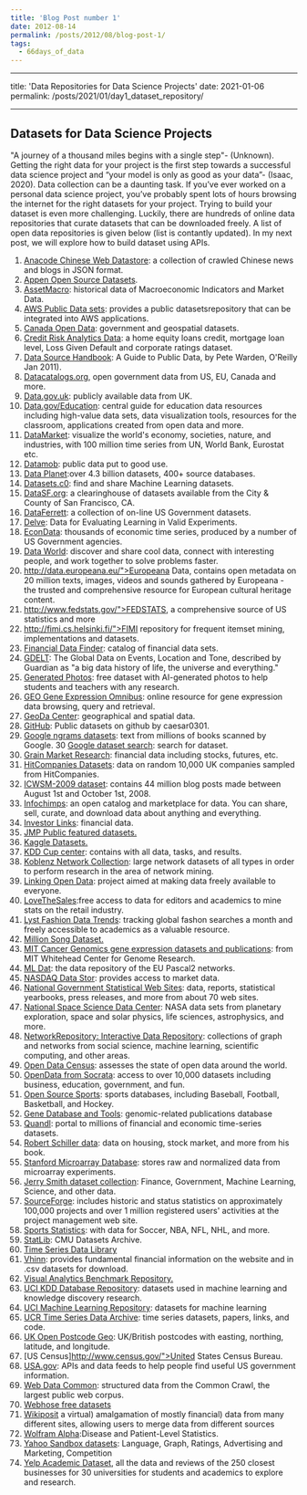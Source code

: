 ```yaml
---
title: 'Blog Post number 1'
date: 2012-08-14
permalink: /posts/2012/08/blog-post-1/
tags:
  - 66days_of_data
---
```

---
title: 'Data Repositories for Data Science Projects'
date: 2021-01-06
permalink: /posts/2021/01/day1_dataset_repository/

---
## Datasets for Data Science Projects

"A journey of a thousand miles begins with a single step"- (Unknown). Getting the right data for your project is the first step towards a successful data science project and “your model is only as good as your data”- (Isaac, 2020). Data collection can be a daunting task. If you’ve ever worked on a personal data science project, you’ve probably spent lots of hours browsing the internet for the right datasets for your project. Trying to build your dataset is even more challenging. Luckily, there are hundreds of online data repositories that curate datasets that can be downloaded freely. A list of open data repositories is given below (list is contantly updated). In my next post, we will explore how to build dataset using APIs.

1. [Anacode Chinese Web Datastore](http://anacode.de/): a collection of crawled Chinese news and blogs in JSON format. 
2. [Appen Open Source Datasets](https://appen.com/resources/datasets/). 
3. [AssetMacro](http://www.assetmacro.com/market-data): historical data of Macroeconomic Indicators and Market Data. 
4. [AWS Public Data sets](http://aws.amazon.com/publicdatasets/): provides a public datasetsrepository that can be integrated into AWS applications. 
5. [Canada Open Data](http://www.data.gc.ca/): government and geospatial datasets. 
6. [Credit Risk Analytics Data](http://www.creditriskanalytics.net/): a home equity loans credit, mortgage loan level, Loss Given Default and corporate ratings dataset. 
7. [Data Source Handbook](http://shop.oreilly.com/product/0636920018254.do): A Guide to Public Data, by Pete Warden, O'Reilly Jan 2011). 
8. [Datacatalogs.org](http://datacatalogs.org/), open government data from US, EU, Canada and more. 
9. [Data.gov.uk](http://data.gov.uk): publicly available data from UK.
10. [Data.gov/Education](http://www.data.gov/education): central guide for education data resources including high-value data sets, data visualization tools, resources for the classroom, applications created from open data and more. 
11. [DataMarket](http://datamarket.com/): visualize the world's economy, societies, nature, and industries, with 100 million time series from UN, World Bank, Eurostat etc. 
12. [Datamob](http://datamob.org/): public data put to good use. 
13. [Data Planet](http://www.data-planet.com/):over 4.3 billion datasets, 400+ source databases. 
14. [Datasets.c0](http://www.datasets.co/): find and share Machine Learning datasets. 
15. [DataSF.org](http://datasf.org/): a clearinghouse of datasets available from the City &amp; County of San Francisco, CA. 
16. [DataFerrett](http://dataferrett.census.gov): a collection of on-line US Government datasets. 
17. [Delve](http://www.cs.toronto.edu/~delve): Data for Evaluating Learning in Valid Experiments.
18. [EconData](http://inforumweb.umd.edu/econdata/econdata.html): thousands of economic time series, produced by a number of US Government agencies. 
19. [Data World](https://data.world/): discover and share cool data, connect with interesting people, and work together to solve problems faster. 
20. http://data.europeana.eu/">Europeana Data</a>, contains open metadata on 20 million texts, images, videos and sounds gathered by Europeana - the trusted and comprehensive resource for European cultural heritage content. 
21. http://www.fedstats.gov/">FEDSTATS</a>, a comprehensive source of US statistics and more 
22. http://fimi.cs.helsinki.fi/">FIMI repository for frequent itemset mining</a>, implementations and datasets. 
23. [Financial Data Finder](http://fisher.osu.edu/fin/fdf/osudata.htm): catalog of financial data sets. 
24. [GDELT](http://www.guardian.co.uk/news/datablog/2013/apr/12/gdelt-global-database-events-location): The Global Data on Events, Location and Tone, described by Guardian as "a big data history of life, the universe and everything." 
25. [Generated Photos](https://generated.photos/datasets): free dataset with AI-generated photos to help students and teachers with any research. 
26. [GEO Gene Expression Omnibus](http://www.ncbi.nlm.nih.gov/geo/): online resource for gene expression data browsing, query and retrieval. 
27. [GeoDa Center](http://geodacenter.asu.edu/datalist/): geographical and spatial data. 
28. [GitHub](https://github.com/caesar0301/awesome-public-datasets): Public datasets on github by caesar0301.
29. [Google ngrams datasets](http://ngrams.googlelabs.com/datasets): text from millions of books scanned by Google. 
30  [Google dataset search](https://datasetsearch.research.google.com/): search for dataset.
31. [Grain Market Research](http://www.grainmarketresearch.com): financial data including stocks, futures, etc. 
32. [HitCompanies Datasets](http://endb-consolidated.aihit.com/datasets.htm): data on random 10,000 UK companies sampled from HitCompanies. 
33. [ICWSM-2009 dataset](http://www.icwsm.org/2009/data/): contains 44 million blog posts made between August 1st and October 1st, 2008. 
34. [Infochimps](http://infochimps.org/): an open catalog and marketplace for data. You can share, sell, curate, and download data about anything and everything. 
35. [Investor Links](http://www.investorlinks.com): financial data. 
36. [JMP Public featured datasets.](https://public.jmp.com/featured?utm_source=kdnuggets&utm_medium=advertisement&utm_campaign=datasetlisting) 
37. [Kaggle Datasets.](https://www.kaggle.com/datasets) 
38. [KDD Cup center](http://www.sigkdd.org/kddcup/index.php): contains with all data, tasks, and results. 
39. [Koblenz Network Collection](http://konect.uni-koblenz.de/): large network datasets of all types in order to perform research in the area of network mining. 
40. [Linking Open Data](http://www.w3.org/wiki/SweoIG/TaskForces/CommunityProjects/LinkingOpenData): project aimed at making data freely available to everyone. 
41. [LoveTheSales](https://www.lovethesales.com/press/data-request):free access to data for editors and academics to mine stats on the retail industry. 
42. [Lyst Fashion Data Trends](https://www.lyst.com/news/lyst-data-request/): tracking global fashon searches a month and freely accessible to academics as a valuable resource. 
44. [Million Song Dataset.](http://labrosa.ee.columbia.edu/millionsong/) 
45. [MIT Cancer Genomics gene expression datasets and publications](http://www-genome.wi.mit.edu/cgi-bin/cancer/datasets.cgi): from MIT Whitehead Center for Genome Research. 
46. [ML Dat](http://mldata.org): the data repository of the EU Pascal2 networks. 
47. [NASDAQ Data Stor](https://data.nasdaq.com/): provides access to market data. 
48. [National Government Statistical Web Sites](http://www.archive-it.org/): data, reports, statistical yearbooks, press releases, and more from about 70 web sites.
49. [National Space Science Data Center](http://nssdc.gsfc.nasa.gov): NASA data sets from planetary exploration, space and solar physics, life sciences, astrophysics, and more. 
50. [NetworkRepository: Interactive Data Repository](http://www.networkrepository.com/): collections of graph and networks from social science, machine learning, scientific computing, and other areas. 
52. [Open Data Census](http://census.okfn.org/): assesses the state of open data around the world. 
53. [OpenData from Socrata](http://opendata.socrata.com/): access to over 10,000 datasets including business, education, government, and fun. 
54. [Open Source Sports](http://www.opensourcesports.com/): sports databases, including Baseball, Football, Basketball, and Hockey. 
56. [Gene Database and Tools](http://www.pubgene.org/): genomic-related publications database 
57. [Quandl](http://www.quandl.com/): portal to millions of financial and economic time-series datasets. 
58. [Robert Schiller data](http://www.econ.yale.edu/~shiller/data.htm): data on housing, stock market, and more from his book. 
59. [Stanford Microarray Database](http://genome-www5.stanford.edu/MicroArray/SMD/): stores raw and normalized data from microarray experiments. 
60. [Jerry Smith dataset collection](http://datascientistinsights.com/2013/02/02/data-monetization-road-paved-on-top-of-data-sets/): Finance, Government, Machine Learning, Science, and other data. 
61. [SourceForge](http://www.nd.edu/~oss/Data/data.html): includes historic and status statistics on approximately 100,000 projects and over 1 million registered users' activities at the project management web site. 
62. [Sports Statistics](https://sports-statistics.com/): with data for Soccer, NBA, NFL, NHL, and more. 
63. [StatLib](http://lib.stat.cmu.edu/datasets/): CMU Datasets Archive. 
64. [Time Series Data Library](http://robjhyndman.com/TSDL/) 
65. [Vhinn](https://www.vhinny.com/about): provides fundamental financial information on the website and in .csv datasets for download. 
66. [Visual Analytics Benchmark Repository.](http://hcil.cs.umd.edu/localphp/hcil/vast/archive/viewbm.php) 
67. [UCI KDD Database Repository](http://kdd.ics.uci.edu/): datasets used in machine learning and knowledge discovery research. 
68. [UCI Machine Learning Repository](http://archive.ics.uci.edu/ml/): datasets for machine learning
69. [UCR Time Series Data Archive](http://www.cs.ucr.edu/~eamonn/time_series_data/): time series datasets, papers, links, and code. 
70. [UK Open Postcode Geo](https://www.getthedata.com/open-postcode-geo): UK/British postcodes with easting, northing, latitude, and longitude. 
71. [US Census]http://www.census.gov/">United States Census Bureau</a>. 
72. [USA.gov](https://www.usa.gov/developer): APIs and data feeds to help people find useful US government information.
73. [Web Data Common](http://webdatacommons.org/): structured data from the Common Crawl, the largest public web corpus. 
74. [Webhose free datasets](https://webhose.io/datasets) 
75. [Wikiposit](http://wikiposit.org/) a virtual) amalgamation of mostly financial) data from many different sites, allowing users to merge data from different sources 
76. [Wolfram Alpha](http://blog.wolframalpha.com/2010/06/29/disease-and-patient-level-statistics-with-wolframalpha/):Disease and Patient-Level Statistics. 
77. [Yahoo Sandbox datasets](http://webscope.sandbox.yahoo.com/catalog.php): Language, Graph, Ratings, Advertising and Marketing, Competition 
78. [Yelp Academic Dataset](http://www.yelp.com/academic_dataset), all the data and reviews of the 250 closest businesses for 30 universities for students and academics to explore and research. 
